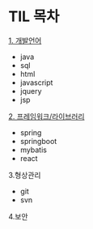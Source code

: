 # TIL 목차

[1. 개발언어](https://kimjinoook.github.io/TIL/todayLearn/1.lang)   
  - java
  - sql
  - html
  - javascript
  - jquery
  - jsp   


[2. 프레임워크/라이브러리](https://kimjinoook.github.io/TIL/todayLearn/2.framework)  
  - spring
  - springboot
  - mybatis   
  - react   


3.형상관리  
  - git
  - svn   


4.보안

